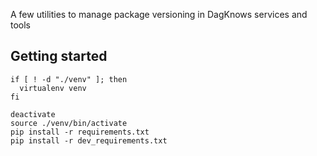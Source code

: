 A few utilities to manage package versioning in DagKnows services and tools

## Getting started

```
if [ ! -d "./venv" ]; then
  virtualenv venv
fi

deactivate
source ./venv/bin/activate
pip install -r requirements.txt
pip install -r dev_requirements.txt
```
